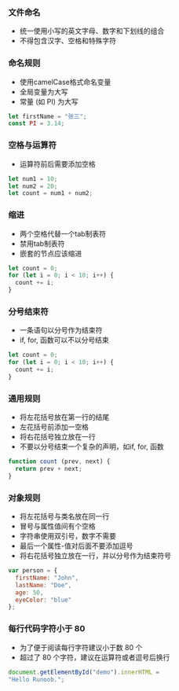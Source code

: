 ### 文件命名
- 统一使用小写的英文字母、数字和下划线的组合
- 不得包含汉字、空格和特殊字符

### 命名规则
- 使用camelCase格式命名变量
- 全局变量为大写
- 常量 (如 PI) 为大写

```javascript
let firstName = "张三";
const PI = 3.14;
```

### 空格与运算符
- 运算符前后需要添加空格

```javascript
let num1 = 10;
let num2 = 20;
let count = num1 + num2;
```

### 缩进
- 两个空格代替一个tab制表符
- 禁用tab制表符
- 嵌套的节点应该缩进

```javascript
let count = 0;
for (let i = 0; i < 10; i++) {
  count += i;
}
```

### 分号结束符
- 一条语句以分号作为结束符
- if, for, 函数可以不以分号结束

```javascript
let count = 0;
for (let i = 0; i < 10; i++) {
  count += i;
}
```

### 通用规则
- 将左花括号放在第一行的结尾
- 左花括号前添加一空格
- 将右花括号独立放在一行
- 不要以分号结束一个复杂的声明，如if, for, 函数

```javascript
function count (prev, next) {
  return prev + next;
}
```

### 对象规则
- 将左花括号与类名放在同一行
- 冒号与属性值间有个空格
- 字符串使用双引号，数字不需要
- 最后一个属性-值对后面不要添加逗号
- 将右花括号独立放在一行，并以分号作为结束符号

```javascript
var person = {
  firstName: "John",
  lastName: "Doe",
  age: 50,
  eyeColor: "blue"
};
```

### 每行代码字符小于 80
- 为了便于阅读每行字符建议小于数 80 个
- 超过了 80 个字符，建议在运算符或者逗号后换行

```javascript
document.getElementById("demo").innerHTML = 
"Hello Runoob.";
```